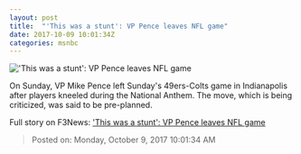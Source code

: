 ```yaml
---
layout: post
title:  "'This was a stunt': VP Pence leaves NFL game"
date: 2017-10-09 10:01:34Z
categories: msnbc
---
```


!['This was a stunt': VP Pence leaves NFL game](http://media1.s-nbcnews.com/j/MSNBC/Components/Video/201710/2017-10-09T10-01-38-2Z--1280x720.video_1067x600.jpg)

On Sunday, VP Mike Pence left Sunday's 49ers-Colts game in Indianapolis after players kneeled during the National Anthem. The move, which is being criticized, was said to be pre-planned.


Full story on F3News: ['This was a stunt': VP Pence leaves NFL game](http://www.f3nws.com/n/ApNDmF)

> Posted on: Monday, October 9, 2017 10:01:34 AM
